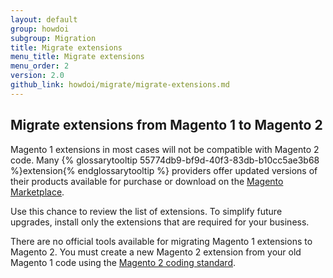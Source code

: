 ```yaml
---
layout: default
group: howdoi
subgroup: Migration
title: Migrate extensions
menu_title: Migrate extensions
menu_order: 2
version: 2.0
github_link: howdoi/migrate/migrate-extensions.md
---
```


## Migrate extensions from Magento 1 to Magento 2

Magento 1 extensions in most cases will not be compatible with Magento 2 code. Many {% glossarytooltip 55774db9-bf9d-40f3-83db-b10cc5ae3b68 %}extension{% endglossarytooltip %} providers offer updated versions of their products available for purchase or download on the <a href="https://marketplace.magento.com/extensions.html" target="_blank">Magento Marketplace</a>. 

Use this chance to review the list of extensions. To simplify future upgrades, install only the extensions that are required for your business.

There are no official tools available for migrating Magento 1 extensions to Magento 2.
You must create a new Magento 2 extension from your old Magento 1 code using the [Magento 2 coding standard][m2-coding-standard].

[m2-coding-standard]: {{page.baseurl}}coding-standards/bk-coding-standards.html
